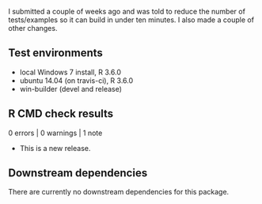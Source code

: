 I submitted a couple of weeks ago and was told to reduce the number
of tests/examples so it can build in under ten minutes.
I also made a couple of other changes.

## Test environments
* local Windows 7 install, R 3.6.0
* ubuntu 14.04 (on travis-ci), R 3.6.0
* win-builder (devel and release)

## R CMD check results

0 errors | 0 warnings | 1 note

* This is a new release.


## Downstream dependencies

There are currently no downstream dependencies for this package.
